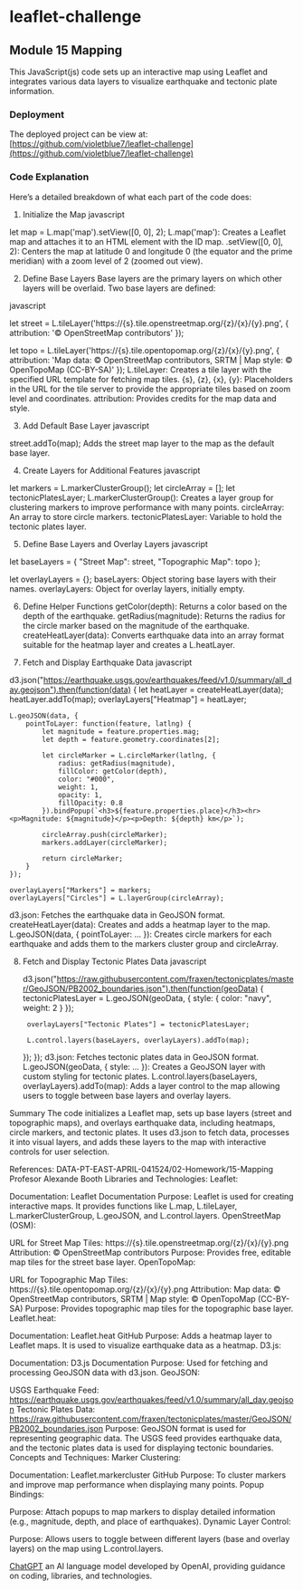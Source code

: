 # leaflet-challenge
## Module 15 Mapping

This JavaScript(js) code sets up an interactive map using Leaflet and integrates various data layers to visualize earthquake and tectonic plate information. 

### Deployment
The deployed project can be view at:  
 [https://github.com/violetblue7/leaflet-challenge](https://github.com/violetblue7/leaflet-challenge)

### Code Explanation

Here’s a detailed breakdown of what each part of the code does:

1. Initialize the Map
javascript

let map = L.map('map').setView([0, 0], 2);
L.map('map'): Creates a Leaflet map and attaches it to an HTML element with the ID map.
.setView([0, 0], 2): Centers the map at latitude 0 and longitude 0 (the equator and the prime meridian) with a zoom level of 2 (zoomed out view).

2. Define Base Layers
Base layers are the primary layers on which other layers will be overlaid. Two base layers are defined:

javascript

let street = L.tileLayer('https://{s}.tile.openstreetmap.org/{z}/{x}/{y}.png', {
    attribution: '&copy; OpenStreetMap contributors'
});

let topo = L.tileLayer('https://{s}.tile.opentopomap.org/{z}/{x}/{y}.png', {
    attribution: 'Map data: &copy; OpenStreetMap contributors, SRTM | Map style: &copy; OpenTopoMap (CC-BY-SA)'
});
L.tileLayer: Creates a tile layer with the specified URL template for fetching map tiles.
{s}, {z}, {x}, {y}: Placeholders in the URL for the tile server to provide the appropriate tiles based on zoom level and coordinates.
attribution: Provides credits for the map data and style.

3. Add Default Base Layer
javascript

street.addTo(map);
Adds the street map layer to the map as the default base layer.

4. Create Layers for Additional Features
javascript

let markers = L.markerClusterGroup();
let circleArray = [];
let tectonicPlatesLayer;
L.markerClusterGroup(): Creates a layer group for clustering markers to improve performance with many points.
circleArray: An array to store circle markers.
tectonicPlatesLayer: Variable to hold the tectonic plates layer.

5. Define Base Layers and Overlay Layers
javascript

let baseLayers = {
    "Street Map": street,
    "Topographic Map": topo
};

let overlayLayers = {};
baseLayers: Object storing base layers with their names.
overlayLayers: Object for overlay layers, initially empty.

6. Define Helper Functions
getColor(depth): Returns a color based on the depth of the earthquake.
getRadius(magnitude): Returns the radius for the circle marker based on the magnitude of the earthquake.
createHeatLayer(data): Converts earthquake data into an array format suitable for the heatmap layer and creates a L.heatLayer.

7. Fetch and Display Earthquake Data
javascript

d3.json("https://earthquake.usgs.gov/earthquakes/feed/v1.0/summary/all_day.geojson").then(function(data) {
    let heatLayer = createHeatLayer(data);
    heatLayer.addTo(map);
    overlayLayers["Heatmap"] = heatLayer;
    
    L.geoJSON(data, {
        pointToLayer: function(feature, latlng) {
            let magnitude = feature.properties.mag;
            let depth = feature.geometry.coordinates[2];
            
            let circleMarker = L.circleMarker(latlng, {
                radius: getRadius(magnitude),
                fillColor: getColor(depth),
                color: "#000",
                weight: 1,
                opacity: 1,
                fillOpacity: 0.8
            }).bindPopup(`<h3>${feature.properties.place}</h3><hr><p>Magnitude: ${magnitude}</p><p>Depth: ${depth} km</p>`);
            
            circleArray.push(circleMarker);
            markers.addLayer(circleMarker);

            return circleMarker;
        }
    });

    overlayLayers["Markers"] = markers;
    overlayLayers["Circles"] = L.layerGroup(circleArray);
d3.json: Fetches the earthquake data in GeoJSON format.
createHeatLayer(data): Creates and adds a heatmap layer to the map.
L.geoJSON(data, { pointToLayer: ... }): Creates circle markers for each earthquake and adds them to the markers cluster group and circleArray.

8. Fetch and Display Tectonic Plates Data
javascript

    d3.json("https://raw.githubusercontent.com/fraxen/tectonicplates/master/GeoJSON/PB2002_boundaries.json").then(function(geoData) {
        tectonicPlatesLayer = L.geoJSON(geoData, {
            style: {
                color: "navy",
                weight: 2
            }
        });

        overlayLayers["Tectonic Plates"] = tectonicPlatesLayer;

        L.control.layers(baseLayers, overlayLayers).addTo(map);
    });
});
d3.json: Fetches tectonic plates data in GeoJSON format.
L.geoJSON(geoData, { style: ... }): Creates a GeoJSON layer with custom styling for tectonic plates.
L.control.layers(baseLayers, overlayLayers).addTo(map): Adds a layer control to the map allowing users to toggle between base layers and overlay layers.

Summary
The code initializes a Leaflet map, sets up base layers (street and topographic maps), and overlays earthquake data, including heatmaps, circle markers, and tectonic plates. It uses d3.json to fetch data, processes it into visual layers, and adds these layers to the map with interactive controls for user selection.

References:
DATA-PT-EAST-APRIL-041524/02-Homework/15-Mapping Profesor Alexande Booth
Libraries and Technologies:
Leaflet:

Documentation: Leaflet Documentation
Purpose: Leaflet is used for creating interactive maps. It provides functions like L.map, L.tileLayer, L.markerClusterGroup, L.geoJSON, and L.control.layers.
OpenStreetMap (OSM):

URL for Street Map Tiles: https://{s}.tile.openstreetmap.org/{z}/{x}/{y}.png
Attribution: &copy; OpenStreetMap contributors
Purpose: Provides free, editable map tiles for the street base layer.
OpenTopoMap:

URL for Topographic Map Tiles: https://{s}.tile.opentopomap.org/{z}/{x}/{y}.png
Attribution: Map data: &copy; OpenStreetMap contributors, SRTM | Map style: &copy; OpenTopoMap (CC-BY-SA)
Purpose: Provides topographic map tiles for the topographic base layer.
Leaflet.heat:

Documentation: Leaflet.heat GitHub
Purpose: Adds a heatmap layer to Leaflet maps. It is used to visualize earthquake data as a heatmap.
D3.js:

Documentation: D3.js Documentation
Purpose: Used for fetching and processing GeoJSON data with d3.json.
GeoJSON:

USGS Earthquake Feed: https://earthquake.usgs.gov/earthquakes/feed/v1.0/summary/all_day.geojson
Tectonic Plates Data: https://raw.githubusercontent.com/fraxen/tectonicplates/master/GeoJSON/PB2002_boundaries.json
Purpose: GeoJSON format is used for representing geographic data. The USGS feed provides earthquake data, and the tectonic plates data is used for displaying tectonic boundaries.
Concepts and Techniques:
Marker Clustering:

Documentation: Leaflet.markercluster GitHub
Purpose: To cluster markers and improve map performance when displaying many points.
Popup Bindings:

Purpose: Attach popups to map markers to display detailed information (e.g., magnitude, depth, and place of earthquakes).
Dynamic Layer Control:

Purpose: Allows users to toggle between different layers (base and overlay layers) on the map using L.control.layers.


[ChatGPT](https://chatgpt.com/) an AI language model developed by OpenAI, providing guidance on coding, libraries, and technologies.
